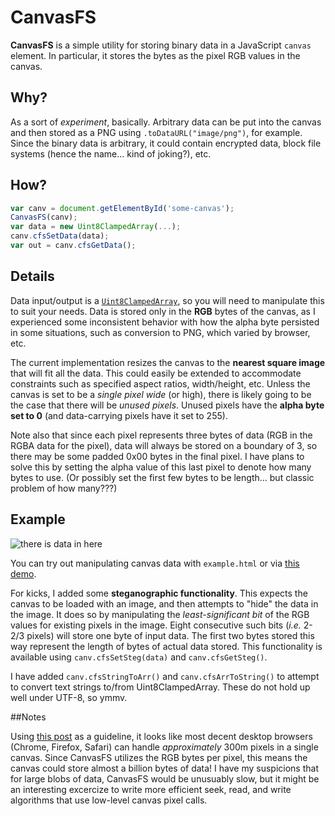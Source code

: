 # CanvasFS

**CanvasFS** is a simple utility for storing binary data in a JavaScript `canvas` element. In particular, it stores the bytes as the pixel RGB values in the canvas. 

## Why?
As a sort of *experiment*, basically. Arbitrary data can be put into the canvas and then stored as a PNG using `.toDataURL("image/png")`, for example.  Since the binary data is arbitrary, it could contain encrypted data, block file systems (hence the name... kind of joking?), etc.

## How?
```javascript
var canv = document.getElementById('some-canvas');
CanvasFS(canv);
var data = new Uint8ClampedArray(...);
canv.cfsSetData(data);
var out = canv.cfsGetData();
```

## Details
Data input/output is a [`Uint8ClampedArray`](https://developer.mozilla.org/en-US/docs/Web/JavaScript/Reference/Global_Objects/Uint8ClampedArray), so you will need to manipulate this to suit your needs.  Data is stored only in the **RGB** bytes of the canvas, as I experienced some inconsistent behavior with how the alpha byte persisted in some situations, such as conversion to PNG, which varied by browser, etc.

The current implementation resizes the canvas to the **nearest square image** that will fit all the data.  This could easily be extended to accommodate constraints such as specified aspect ratios, width/height, etc.  Unless the canvas is set to be a *single pixel wide* (or high), there is likely going to be the case that there will be *unused pixels*.  Unused pixels have the **alpha byte set to 0** (and data-carrying pixels have it set to 255).

Note also that since each pixel represents three bytes of data (RGB in the RGBA data for the pixel), data will always be stored on a boundary of 3, so there may be some padded 0x00 bytes in the final pixel.  I have plans to solve this by setting the alpha value of this last pixel to denote how many bytes to use.  (Or possibly set the first few bytes to be length... but classic problem of how many???)

## Example
 ![there is data in here](https://i.imgur.com/GYpBEGg.png)

You can try out manipulating canvas data with `example.html` or via [this demo](https://naknomum.github.io/CanvasFS/).

For kicks, I added some **steganographic functionality**. This expects the canvas to be loaded with an image, and then attempts to "hide" the data in the image.  It does so by manipulating the *least-significant bit* of the RGB values for existing pixels in the image.  Eight consecutive such bits (*i.e.* 2-2/3 pixels) will store one byte of input data.  The first two bytes stored this way represent the length of bytes of actual data stored.  This functionality is available using `canv.cfsSetSteg(data)` and `canv.cfsGetSteg()`.

I have added `canv.cfsStringToArr()` and `canv.cfsArrToString()` to attempt to convert text strings to/from Uint8ClampedArray.  These do not hold up well under UTF-8, so ymmv.


##Notes

Using [this post](http://stackoverflow.com/a/11585939) as a guideline, it looks like most decent desktop browsers (Chrome, Firefox, Safari) can handle *approximately* 300m pixels in a single canvas.  Since CanvasFS utilizes the RGB bytes per pixel, this means the canvas could store almost a billion bytes of data!  I have my suspicions that for large blobs of data, CanvasFS would be unusuably slow, but it might be an interesting excercize to write more efficient seek, read, and write algorithms that use low-level canvas pixel calls.
